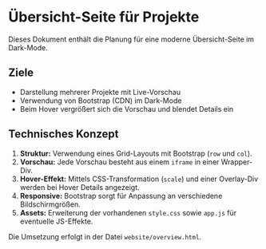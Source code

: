 # Übersicht-Seite für Projekte

Dieses Dokument enthält die Planung für eine moderne Übersicht-Seite im Dark-Mode.

## Ziele
* Darstellung mehrerer Projekte mit Live-Vorschau
* Verwendung von Bootstrap (CDN) im Dark-Mode
* Beim Hover vergrößert sich die Vorschau und blendet Details ein

## Technisches Konzept
1. **Struktur:** Verwendung eines Grid-Layouts mit Bootstrap (`row` und `col`).
2. **Vorschau:** Jede Vorschau besteht aus einem `iframe` in einer Wrapper-Div.
3. **Hover-Effekt:** Mittels CSS-Transformation (`scale`) und einer Overlay-Div werden bei Hover Details angezeigt.
4. **Responsive:** Bootstrap sorgt für Anpassung an verschiedene Bildschirmgrößen.
5. **Assets:** Erweiterung der vorhandenen `style.css` sowie `app.js` für eventuelle JS-Effekte.

Die Umsetzung erfolgt in der Datei `website/overview.html`.

